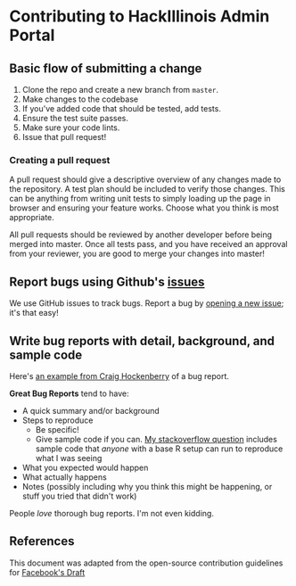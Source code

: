 # Contributing to HackIllinois Admin Portal

## Basic flow of submitting a change
1. Clone the repo and create a new branch from `master`.
2. Make changes to the codebase
3. If you've added code that should be tested, add tests.
4. Ensure the test suite passes.
5. Make sure your code lints.
6. Issue that pull request!

### Creating a pull request

A pull request should give a descriptive overview of any changes made to the repository. A test plan should be included to
verify those changes. This can be anything from writing unit tests to simply loading up the page in browser and ensuring
your feature works. Choose what you think is most appropriate.

All pull requests should be reviewed by another developer before being merged into master. Once all tests pass, and you have
received an approval from your reviewer, you are good to merge your changes into master!

## Report bugs using Github's [issues](https://github.com/HackIllinois/admin-portal/issues)
We use GitHub issues to track bugs. Report a bug by [opening a new issue](https://github.com/HackIllinois/admin-portal/issues/new); it's that easy!

## Write bug reports with detail, background, and sample code
Here's [an example from Craig Hockenberry](http://www.openradar.me/11905408) of a bug report.

**Great Bug Reports** tend to have:

- A quick summary and/or background
- Steps to reproduce
  - Be specific!
  - Give sample code if you can. [My stackoverflow question](http://stackoverflow.com/q/12488905/180626) includes sample code that *anyone* with a base R setup can run to reproduce what I was seeing
- What you expected would happen
- What actually happens
- Notes (possibly including why you think this might be happening, or stuff you tried that didn't work)

People *love* thorough bug reports. I'm not even kidding.

## References
This document was adapted from the open-source contribution guidelines for [Facebook's Draft](https://github.com/facebook/draft-js/blob/a9316a723f9e918afde44dea68b5f9f39b7d9b00/CONTRIBUTING.md)
